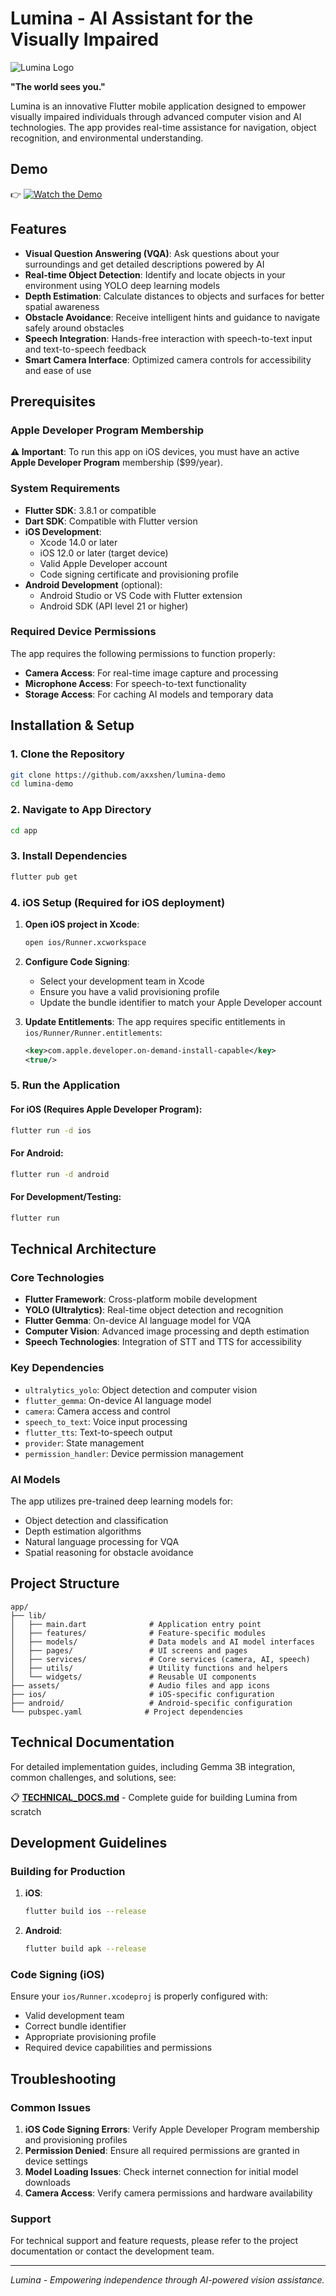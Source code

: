 # Lumina - AI Assistant for the Visually Impaired

![Lumina Logo](media/cover.jpg)

**"The world sees you."**

Lumina is an innovative Flutter mobile application designed to empower visually impaired individuals through advanced computer vision and AI technologies. The app provides real-time assistance for navigation, object recognition, and environmental understanding.

## Demo

👉 [![Watch the Demo](https://img.youtube.com/vi/G3-jX3C1phU/hqdefault.jpg)](https://youtu.be/G3-jX3C1phU)

## Features

- **Visual Question Answering (VQA)**: Ask questions about your surroundings and get detailed descriptions powered by AI
- **Real-time Object Detection**: Identify and locate objects in your environment using YOLO deep learning models
- **Depth Estimation**: Calculate distances to objects and surfaces for better spatial awareness
- **Obstacle Avoidance**: Receive intelligent hints and guidance to navigate safely around obstacles
- **Speech Integration**: Hands-free interaction with speech-to-text input and text-to-speech feedback
- **Smart Camera Interface**: Optimized camera controls for accessibility and ease of use

## Prerequisites

### Apple Developer Program Membership

**⚠️ Important**: To run this app on iOS devices, you must have an active **Apple Developer Program** membership ($99/year).

### System Requirements

- **Flutter SDK**: 3.8.1 or compatible
- **Dart SDK**: Compatible with Flutter version
- **iOS Development**:
  - Xcode 14.0 or later
  - iOS 12.0 or later (target device)
  - Valid Apple Developer account
  - Code signing certificate and provisioning profile
- **Android Development** (optional):
  - Android Studio or VS Code with Flutter extension
  - Android SDK (API level 21 or higher)

### Required Device Permissions

The app requires the following permissions to function properly:

- **Camera Access**: For real-time image capture and processing
- **Microphone Access**: For speech-to-text functionality
- **Storage Access**: For caching AI models and temporary data

## Installation & Setup

### 1. Clone the Repository

```bash
git clone https://github.com/axxshen/lumina-demo
cd lumina-demo
```

### 2. Navigate to App Directory

```bash
cd app
```

### 3. Install Dependencies

```bash
flutter pub get
```

### 4. iOS Setup (Required for iOS deployment)

1. **Open iOS project in Xcode**:
   ```bash
   open ios/Runner.xcworkspace
   ```

2. **Configure Code Signing**:
   - Select your development team in Xcode
   - Ensure you have a valid provisioning profile
   - Update the bundle identifier to match your Apple Developer account

3. **Update Entitlements**:
   The app requires specific entitlements in `ios/Runner/Runner.entitlements`:
   ```xml
   <key>com.apple.developer.on-demand-install-capable</key>
   <true/>
   ```

### 5. Run the Application

#### For iOS (Requires Apple Developer Program):
```bash
flutter run -d ios
```

#### For Android:
```bash
flutter run -d android
```

#### For Development/Testing:
```bash
flutter run
```

## Technical Architecture

### Core Technologies

- **Flutter Framework**: Cross-platform mobile development
- **YOLO (Ultralytics)**: Real-time object detection and recognition
- **Flutter Gemma**: On-device AI language model for VQA
- **Computer Vision**: Advanced image processing and depth estimation
- **Speech Technologies**: Integration of STT and TTS for accessibility

### Key Dependencies

- `ultralytics_yolo`: Object detection and computer vision
- `flutter_gemma`: On-device AI language model
- `camera`: Camera access and control
- `speech_to_text`: Voice input processing
- `flutter_tts`: Text-to-speech output
- `provider`: State management
- `permission_handler`: Device permission management

### AI Models

The app utilizes pre-trained deep learning models for:
- Object detection and classification
- Depth estimation algorithms
- Natural language processing for VQA
- Spatial reasoning for obstacle avoidance

## Project Structure

```
app/
├── lib/
│   ├── main.dart              # Application entry point
│   ├── features/              # Feature-specific modules
│   ├── models/                # Data models and AI model interfaces
│   ├── pages/                 # UI screens and pages
│   ├── services/              # Core services (camera, AI, speech)
│   ├── utils/                 # Utility functions and helpers
│   └── widgets/               # Reusable UI components
├── assets/                    # Audio files and app icons
├── ios/                       # iOS-specific configuration
├── android/                   # Android-specific configuration
└── pubspec.yaml              # Project dependencies
```

## Technical Documentation

For detailed implementation guides, including Gemma 3B integration, common challenges, and solutions, see:

📋 **[TECHNICAL_DOCS.md](TECHNICAL_DOCS.md)** - Complete guide for building Lumina from scratch

## Development Guidelines

### Building for Production

1. **iOS**:
   ```bash
   flutter build ios --release
   ```

2. **Android**:
   ```bash
   flutter build apk --release
   ```

### Code Signing (iOS)

Ensure your `ios/Runner.xcodeproj` is properly configured with:
- Valid development team
- Correct bundle identifier
- Appropriate provisioning profile
- Required device capabilities and permissions

## Troubleshooting

### Common Issues

1. **iOS Code Signing Errors**: Verify Apple Developer Program membership and provisioning profiles
2. **Permission Denied**: Ensure all required permissions are granted in device settings
3. **Model Loading Issues**: Check internet connection for initial model downloads
4. **Camera Access**: Verify camera permissions and hardware availability

### Support

For technical support and feature requests, please refer to the project documentation or contact the development team.

---

*Lumina - Empowering independence through AI-powered vision assistance.*